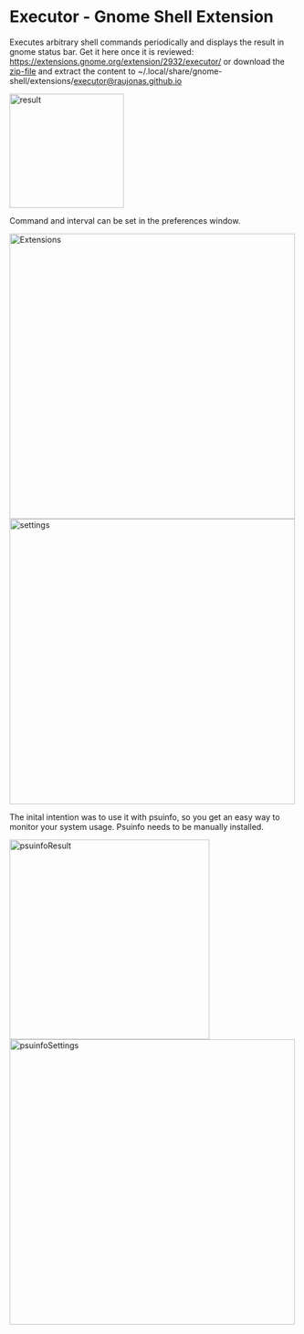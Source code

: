 # Executor - Gnome Shell Extension
Executes arbitrary shell commands periodically and displays the result in gnome status bar. Get it here once it is reviewed: <a href="https://extensions.gnome.org/extension/2932/executor/">https://extensions.gnome.org/extension/2932/executor/</a> or download the <a href="https://github.com/raujonas/executor/releases/download/v1/executor@raujonas.github.io">zip-file</a> and extract the content to ~/.local/share/gnome-shell/extensions/executor@raujonas.github.io

<img src="https://raw.githubusercontent.com/raujonas/executor/master/docs/result.png" alt="result" width="200">

Command and interval can be set in the preferences window.

<img src="https://raw.githubusercontent.com/raujonas/executor/master/docs/extensions.png" alt="Extensions" width="500">

<img src="https://raw.githubusercontent.com/raujonas/executor/master/docs/settings.png" alt="settings" width="500">

The inital intention was to use it with psuinfo, so you get an easy way to monitor your system usage. Psuinfo needs to be manually installed.

<img src="https://raw.githubusercontent.com/raujonas/executor/master/docs/psuinfoResult.png" alt="psuinfoResult" width="350">

<img src="https://raw.githubusercontent.com/raujonas/executor/master/docs/psuinfoSettings.png" alt="psuinfoSettings" width="500">
